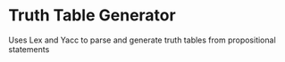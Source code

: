 # Truth Table Generator
Uses Lex and Yacc to parse and generate truth tables from propositional statements

